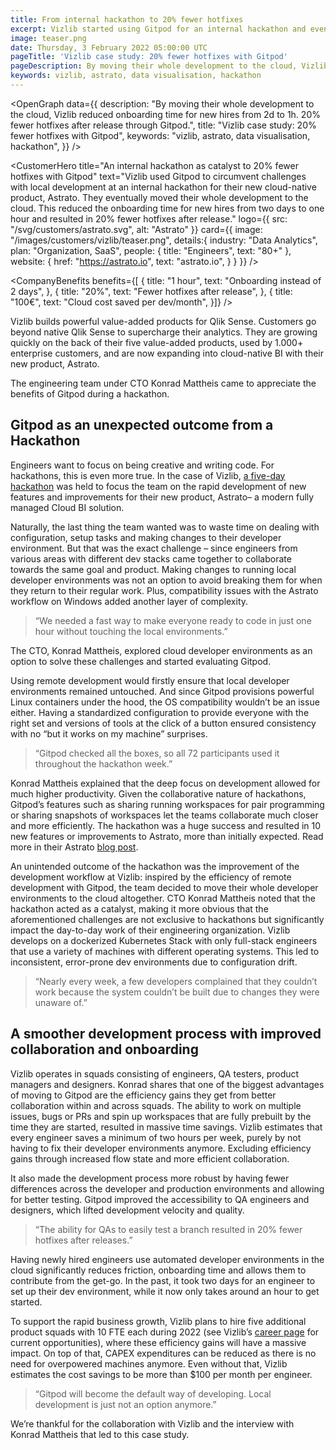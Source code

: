 ```yaml
---
title: From internal hackathon to 20% fewer hotfixes
excerpt: Vizlib started using Gitpod for an internal hackathon and eventually moved their whole development to the cloud. This reduced the onboarding time for new hires from two days to one hour and resulted in 20% fewer hotfixes after release.
image: teaser.png
date: Thursday, 3 February 2022 05:00:00 UTC
pageTitle: 'Vizlib case study: 20% fewer hotfixes with Gitpod'
pageDescription: By moving their whole development to the cloud, Vizlib reduced onboarding time for new hires from 2d to 1h. 20% fewer hotfixes after release through Gitpod.
keywords: vizlib, astrato, data visualisation, hackathon
---
```


<script lang="ts">
	import CustomerHero from "$lib/components/customers/customer-hero.svelte";
	import CompanyBenefits from "$lib/components/customers/company-benefits.svelte";
	import Section from "$lib/components/section.svelte";
	import Story from "$lib/components/customers/story.svelte";
	import Quote from "$lib/components/quote.svelte";
  	import OpenGraph from "$lib/components/open-graph.svelte";
</script>

<OpenGraph
data={{
    description:
      "By moving their whole development to the cloud, Vizlib reduced onboarding time for new hires from 2d to 1h. 20% fewer hotfixes after release through Gitpod.",
    title: "Vizlib case study: 20% fewer hotfixes with Gitpod",
    keywords: "vizlib, astrato, data visualisation, hackathon",
  }}
/>

<CustomerHero
title="An internal hackathon as catalyst to 20% fewer hotfixes with Gitpod"
text="Vizlib used Gitpod to circumvent challenges with local development at an internal hackathon for their new cloud-native product, Astrato. They eventually moved their whole development to the cloud. This reduced the onboarding time for new hires from two days to one hour and resulted in 20% fewer hotfixes after release."
logo={{
		src: "/svg/customers/astrato.svg",
		alt: "Astrato"
	}}
card={{
		image: "/images/customers/vizlib/teaser.png",
		details:{
			industry: "Data Analytics",
			plan: "Organization, SaaS",
			people: {
				title: "Engineers",
				text: "80+"
			},
			website: {
				href: "https://astrato.io",
				text: "astrato.io",
			}
		}
	}}
/>

<CompanyBenefits
benefits={[
{
title: "1 hour",
text: "Onboarding instead of 2 days",
},
{
title: "20%",
text: "Fewer hotfixes after release",
},
{
title: "100€",
text: "Cloud cost saved per dev/month",
}]}
/>

<Section>
	<Quote
		quote="Gitpod will become the default way of developing. Local development is just not an option anymore."
		author={{
			name: "Konrad Mattheis",
			jobTitle: "CTO at Vizlib",
		}}
	/>
</Section>

<Story bannerImg="/images/customers/vizlib/banner.png" text="An internal hackathon as catalyst to move developer environments into the cloud">

Vizlib builds powerful value-added products for Qlik Sense. Customers go beyond native Qlik Sense to supercharge their analytics. They are growing quickly on the back of their five value-added products, used by 1.000+ enterprise customers, and are now expanding into cloud-native BI with their new product, Astrato.

The engineering team under CTO Konrad Mattheis came to appreciate the benefits of Gitpod during a hackathon.

## Gitpod as an unexpected outcome from a Hackathon

Engineers want to focus on being creative and writing code. For hackathons, this is even more true. In the case of Vizlib, [a five-day hackathon](https://astrato.io/blog/astrato-hackathon-innovating-and-improving-our-features-for-you/) was held to focus the team on the rapid development of new features and improvements for their new product, Astrato– a modern fully managed Cloud BI solution.

Naturally, the last thing the team wanted was to waste time on dealing with configuration, setup tasks and making changes to their developer environment. But that was the exact challenge – since engineers from various areas with different dev stacks came together to collaborate towards the same goal and product. Making changes to running local developer environments was not an option to avoid breaking them for when they return to their regular work. Plus, compatibility issues with the Astrato workflow on Windows added another layer of complexity.

> “We needed a fast way to make everyone ready to code in just one hour without touching the local environments.”

The CTO, Konrad Mattheis, explored cloud developer environments as an option to solve these challenges and started evaluating Gitpod.

Using remote development would firstly ensure that local developer environments remained untouched. And since Gitpod provisions powerful Linux containers under the hood, the OS compatibility wouldn’t be an issue either. Having a standardized configuration to provide everyone with the right set and versions of tools at the click of a button ensured consistency with no “but it works on my machine” surprises.

> “Gitpod checked all the boxes, so all 72 participants used it throughout the hackathon week.”

Konrad Mattheis explained that the deep focus on development allowed for much higher productivity. Given the collaborative nature of hackathons, Gitpod’s features such as sharing running workspaces for pair programming or sharing snapshots of workspaces let the teams collaborate much closer and more efficiently. The hackathon was a huge success and resulted in 10 new features or improvements to Astrato, more than initially expected. Read more in their Astrato [blog post](https://astrato.io/blog/astrato-hackathon-innovating-and-improving-our-features-for-you/).

An unintended outcome of the hackathon was the improvement of the development workflow at Vizlib: inspired by the efficiency of remote development with Gitpod, the team decided to move their whole developer environments to the cloud altogether. CTO Konrad Mattheis noted that the hackathon acted as a catalyst, making it more obvious that the aforementioned challenges are not exclusive to hackathons but significantly impact the day-to-day work of their engineering organization. Vizlib develops on a dockerized Kubernetes Stack with only full-stack engineers that use a variety of machines with different operating systems. This led to inconsistent, error-prone dev environments due to configuration drift.

> “Nearly every week, a few developers complained that they couldn’t work because the system couldn’t be built due to changes they were unaware of.”

## A smoother development process with improved collaboration and onboarding

Vizlib operates in squads consisting of engineers, QA testers, product managers and designers. Konrad shares that one of the biggest advantages of moving to Gitpod are the efficiency gains they get from better collaboration within and across squads. The ability to work on multiple issues, bugs or PRs and spin up workspaces that are fully prebuilt by the time they are started, resulted in massive time savings. Vizlib estimates that every engineer saves a minimum of two hours per week, purely by not having to fix their developer environments anymore. Excluding efficiency gains through increased flow state and more efficient collaboration.

It also made the development process more robust by having fewer differences across the developer and production environments and allowing for better testing. Gitpod improved the accessibility to QA engineers and designers, which lifted development velocity and quality.

> “The ability for QAs to easily test a branch resulted in 20% fewer hotfixes after releases.”

Having newly hired engineers use automated developer environments in the cloud significantly reduces friction, onboarding time and allows them to contribute from the get-go. In the past, it took two days for an engineer to set up their dev environment, while it now only takes around an hour to get started.

To support the rapid business growth, Vizlib plans to hire five additional product squads with 10 FTE each during 2022 (see Vizlib’s [career page](https://careers.vizlib.com/) for current opportunities), where these efficiency gains will have a massive impact. On top of that, CAPEX expenditures can be reduced as there is no need for overpowered machines anymore. Even without that, Vizlib estimates the cost savings to be more than $100 per month per engineer.

> “Gitpod will become the default way of developing. Local development is just not an option anymore.”

We’re thankful for the collaboration with Vizlib and the interview with Konrad Mattheis that led to this case study.

</Story>
